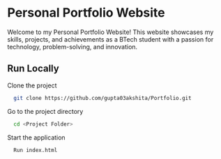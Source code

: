 
# Personal Portfolio Website

Welcome to my   Personal Portfolio Website! This website showcases my skills, projects, and achievements as a BTech student with a passion for technology, problem-solving, and innovation.
## Run Locally

Clone the project

```bash
  git clone https://github.com/gupta03akshita/Portfolio.git
```

Go to the project directory

```bash
  cd <Project Folder>
```

Start the application

```
  Run index.html
```

